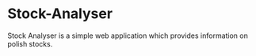 # Stock-Analyser
Stock Analyser is a simple web application which provides information on polish stocks.
